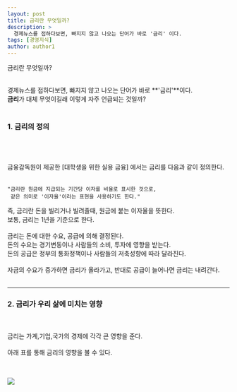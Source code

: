 ```yaml
---
layout: post
title: 금리란 무엇일까?
description: >
  경제뉴스를 접하다보면, 빠지지 않고 나오는 단어가 바로 '금리' 이다.
tags: [경영지식]
author: author1
---
```


금리란 무엇일까? <br><br>

경제뉴스를 접하다보면, 빠지지 않고 나오는 단어가 바로 **'금리'**이다. <br>
**금리**가 대체 무엇이길래 이렇게 자주 언급되는 것일까? 
<br><br>

### 1. 금리의 정의  <br><br>

<br><br>금융감독원이 제공한 [대학생을 위한 실용 금융] 에서는 금리를 다음과 같이 정의한다. <br><br>

```
"금리란 원금에 지급되는 기간당 이자를 비율로 표시한 것으로, 
 같은 의미로 '이자율'이라는 표현을 사용하기도 한다."

``` 

즉, 금리란 돈을 빌리거나 빌려줄때, 원금에 붙는 이자율을 뜻한다. <br>
보통, 금리는 1년을 기준으로 한다.<br><br>금리는 돈에 대한 수요, 공급에 의해 결정된다.<br>돈의 수요는 경기변동이나 사람들의 소비, 투자에 영향을 받는다.<br> 돈의 공급은 정부의 통화정책이나 사람들의 저축성향에 따라 달라진다.<br><br>자금의 수요가 증가하면 금리가 올라가고,
반대로 공급이 늘어나면 금리는 내려간다.<br><br>

---

### 2. 금리가 우리 삶에 미치는 영향

<br><br>금리는 가계,기업,국가의 경제에 각각 큰 영향을 준다.<br><br>아래 표를 통해 금리의 영향을 볼 수 있다. <br><br><br>

![](https://images.velog.io/images/datata29/post/fd05463e-c596-4546-af00-c38bbdc51d08/KakaoTalk_Photo_2021-01-13-15-11-42.png)